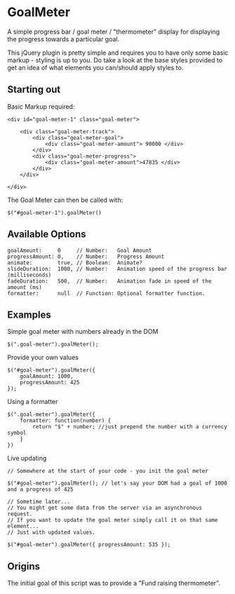 GoalMeter
=========

A simple progress bar / goal meter / "thermometer" display for displaying the progress towards a particular goal. 

This jQuery plugin is pretty simple and requires you to have only some basic markup - styling is up to you. Do take a look at the base styles provided to get an idea of what elements you can/should apply styles to.

## Starting out
Basic Markup required:

	<div id="goal-meter-1" class="goal-meter">
	
		<div class="goal-meter-track">
			<div class="goal-meter-goal">
				<div class="goal-meter-amount"> 90000 </div>
			</div>
			<div class="goal-meter-progress">
				<div class="goal-meter-amount">47835 </div>
			</div>
		</div>
	
	</div>

The Goal Meter can then be called with:

	$("#goal-meter-1").goalMeter()

## Available Options

	goalAmount:     0     // Number:   Goal Amount 
	progressAmount: 0,    // Number:   Progress Amount
	animate:        true, // Boolean:  Animate? 
	slideDuration:  1000, // Number:   Animation speed of the progress bar (milliseconds)
	fadeDuration:   500,  // Number:   Animation fade in speed of the amount (ms)
	formatter:      null  // Function: Optional formatter function.  


## Examples

Simple goal meter with numbers already in the DOM

	$(".goal-meter").goalMeter();

Provide your own values

	$("#goal-meter").goalMeter({
		goalAmount: 1000,
		progressAmount: 425
	});

Using a formatter

	$(".goal-meter").goalMeter({
		formatter: function(number) {
			return "$" + number; //just prepend the number with a currency symbol
		}
	})

Live updating 

	// Somewhere at the start of your code - you init the goal meter

	$("#goal-meter").goalMeter(); // let's say your DOM had a goal of 1000 and a progress of 425

	// Sometime later...
	// You might get some data from the server via an asynchronous request.
	// If you want to update the goal meter simply call it on that same element...
	// Just with updated values.

	$("#goal-meter").goalMeter({ progressAmount: 535 });
	

## Origins

The initial goal of this script was to provide a "Fund raising thermometer". 

